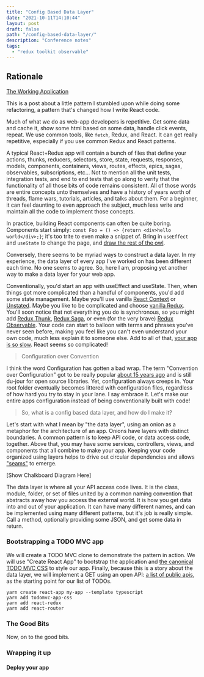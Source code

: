 ```yaml
---
title: "Config Based Data Layer"
date: "2021-10-11T14:10:44"
layout: post
draft: false
path: "/config-based-data-layer/"
description: "Conference notes"
tags:
  - "redux toolkit observable"
---
```


## Rationale

[The Working Application](https://johnaaronnelson.com/config-based-data-layer)

This is a post about a little pattern I stumbled upon while doing some refactoring, a pattern that's changed how I write React code.

Much of what we do as web-app developers is repetitive.  Get some data and cache it, show some html based on some data, handle click events, repeat.  We use common tools, like `fetch`, Redux, and React.  It can get really repetitive, especially if you use common Redux and React patterns.

A typical React+Redux app will contain a bunch of files that define your actions, thunks, reducers, selectors, store, state, requests, responses, models, components, containers, views, routes, effects, epics, sagas, observables, subscriptions, etc...  Not to mention all the unit tests, integration tests, and end to end tests that go along to verify that the functionality of all those bits of code remains consistent. All of those words are entire concepts unto themselves and have a history of years worth of threads, flame wars, tutorials, articles, and talks about them.  For a beginner, it can feel daunting to even approach the subject, much less write and maintain all the code to implement those concepts.

In practice, building React components can often be quite boring.  Components start simply: `const Foo = () => {return <div>hello world</div>;}`; it's too trite to even make a snippet of.  Bring in `useEffect` and `useState` to change the page, and [draw the rest of the owl](https://buditanrim.co/img/post/2021/03/draw_owl.jpg).

Conversely, there seems to be myriad ways to construct a data layer. In my experience, the data layer of every app I've worked on has been different each time. No one seems to agree. So, here I am, proposing yet another way to make a data layer for your web app.  


Conventionally, you'd start an app with useEffect and useState.  Then, when things got more complicated than a handful of components, you'd add some state management.  Maybe you'll use vanilla [React Context](https://kentcdodds.com/blog/how-to-use-react-context-effectively) or [Unstated](https://github.com/jamiebuilds/unstated).  Maybe you like to be complicated and choose [vanilla Redux](https://redux.js.org/usage/configuring-your-store).  You'll soon notice that not everything you do is synchronous, so you might add [Redux Thunk](https://github.com/reduxjs/redux-thunk), [Redux Saga](https://redux-saga.js.org/), or even (for the very brave) [Redux Observable](https://redux-observable.js.org/).  Your code can start to balloon with terms and phrases you've never seen before, making you feel like you can't even understand your own code, much less explain it to someone else.  Add to all of that, [your app is so slow](https://reactrocket.com/post/react-redux-optimization/).  React seems so complicated!

> Configuration over Convention

I think the word Configuration has gotten a bad wrap.  The term "Convention over Configuration" got to be really popular [about 15 years ago](https://trends.google.com/trends/explore?q=%2Fm%2F03c2qdk&date=all&geo=US) and is still du-jour for open source libraries.  Yet, configuration always creeps in. Your root folder eventually becomes littered with configuration files, regardless of how hard you try to stay in your lane.  I say embrace it.  Let's make our entire apps configuration instead of being conventionally built with code!

> So, what is a config based data layer, and how do I make it?

Let's start with what I mean by "the data layer", using an onion as a metaphor for the architecture of an app.  Onions have layers with distinct boundaries.  A common pattern is to keep API code, or data access code, together.  Above that, you may have some services, controllers, views, and components that all combine to make your app.  Keeping your code organized using layers helps to drive out circular dependencies and allows ["seams"](https://www.linkedin.com/pulse/find-seams-jens-pillgram-larsen) to emerge.

[Show Chalkboard Diagram Here]

The data layer is where all your API access code lives.  It is the class, module, folder, or set of files united by a common naming convention that abstracts away how you access the external world.  It is how you get data into and out of your application.  It can have many different names, and can be implemented using many different patterns, but it's job is really simple.  Call a method, optionally providing some JSON, and get some data in return.  

### Bootstrapping a TODO MVC app

We will create a TODO MVC clone to demonstrate the pattern in action.  We will use "Create React App" to bootstrap the application and [the canonical TODO MVC CSS](https://www.npmjs.com/package/todomvc-app-css) to style our app.  Finally, because this is a story about the data layer, we will implement a GET using an open API: [a list of public apis](https://api.publicapis.org/entries), as the starting point for our list of TODOs.

``` shell
yarn create react-app my-app --template typescript
yarn add todomvc-app-css
yarn add react-redux
yarn add react-router
```

### The Good Bits

Now, on to the good bits.  

### Wrapping it up

#### Deploy your app
